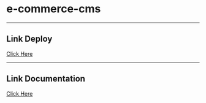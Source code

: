 # e-commerce-cms

---

## Link Deploy

[Click Here](https://toko-gunpla-cms.firebaseapp.com)

---

## Link Documentation

[Click Here](https://documenter.getpostman.com/view/10570997/SzS7RmRJ)
